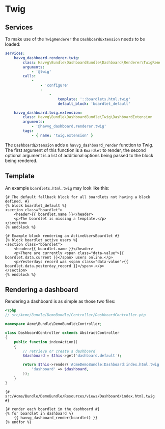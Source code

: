 # Twig

## Services

To make use of the `TwigRenderer` the `DashboardExtension` needs to be loaded:

```yaml
services:
    havvg_dashboard.renderer.twig:
        class: Havvg\Bundle\DashboardBundle\Dashboard\Renderer\TwigRenderer
        arguments:
            - '@twig'
        calls:
            -
                - 'configure'
                -
                    -
                        template: '::boardlets.html.twig'
                        default_block: 'boardlet_default'

    havvg_dashboard.twig.extension:
        class: Havvg\Bundle\DashboardBundle\Twig\DashboardExtension
        arguments:
            - '@havvg_dashboard.renderer.twig'
        tags:
            - { name: 'twig.extension' }
```

The `DashboardExtension` adds a `havvg_dashboard_render` function to Twig.
The first argument of this function is a `Boardlet` to render,
the second optional argument is a list of additional options being passed to the block being rendered.

## Template

An example `boardlets.html.twig` may look like this:

```html+jinja
{# The default fallback block for all boardlets not having a block defined. #}
{% block boardlet_default %}
<section class="boardlet">
    <header>{{ boardlet.name }}</header>
    <p>The boardlet is missing a template.</p>
</section>
{% endblock %}

{# Example block rendering an ActiveUsersBoardlet #}
{% block boardlet_active_users %}
<section class="boardlet">
    <header>{{ boardlet.name }}</header>
    <p>There are currently <span class="data-value">{{ boardlet.data.current }}</span> users online.</p>
    <p>Yesterdays record was <span class="data-value">{{ boardlet.data.yesterday_record }}</span>.</p>
</section>
{% endblock %}
```

## Rendering a dashboard

Rendering a dashboard is as simple as those two files:

```php
<?php
// src/Acme/Bundle/DemoBundle/Controller/DashboardController.php

namespace Acme\Bundle\DemoBundle\Controller;

class DashboardController extends AbstractController
{
    public function indexAction()
    {
        // retrieve or create a dashboard
        $dashboard = $this->get('dashboard.default');

        return $this->render('AcmeDemoBundle:Dashboard:index.html.twig', array(
            'dashboard' => $dashboard,
        ));
    }
}
```

```jinja
{# src/Acme/Bundle/DemoBundle/Resources/views/Dashboard/index.html.twig #}

{# render each boardlet in the dashboard #}
{% for boardlet in dashboard %}
    {{ havvg_dashboard_render(boardlet) }}
{% endfor %}
```
